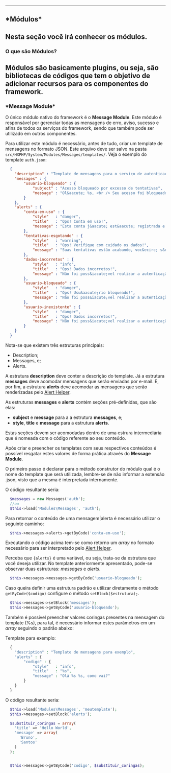 ----
<h2 id="modulos">*Módulos*</h2>

Nesta seção você irá conhecer os módulos.
----
<h3 id="o-que-sao-modulos">O que são Módulos?</h3>

Módulos são basicamente plugins, ou seja, são bibliotecas de códigos que tem o objetivo de adicionar recursos para os componentes do framework.
----
<h3 id="message-module">*Message Module*</h3>

O único módulo nativo do framework é o **Message Module**. Este módulo é responsável por gerenciar todas as mensagens de erro, aviso, sucesso e afins de todos os serviços do framework, sendo que também pode ser utilizado em outros componentes.

Para utilizar este módulo é necessário, antes de tudo, criar um template de mensagens no formato JSON. Este arquivo deve ser salvo na pasta `src/HXPHP/System/Modules/Messages/templates/`. Veja o exemplo do template `auth.json`:

```json
  {
    "description" : "Template de mensagens para o serviço de autenticação",
    "messages" : {
        "usuario-bloqueado" : {
            "subject" : "Acesso bloqueado por excesso de tentativas",
            "message" : "Ol&aacute; %s, <br /> Seu acesso foi bloqueado pelo excesso de tentativas, contate o administrador para liberação. Lembre-se de que esse recurso &eacute; para sua segurança, caso necess&aacute;rio solicite um novo acesso para evitar transtornos futuros."
        }
    },
    "alerts" : {
        "conta-em-uso" : {
            "style"   : "danger",
            "title"   : "Ops! Conta em uso!",
            "message" : "Esta conta j&aacute; est&aacute; registrada e sendo utilizada no momento!"
        },
        "tentativas-esgotando" : {
            "style"   : "warning",
            "title"   : "Ops! Verifique com cuidado os dados!",
            "message" : "Suas tentativas estão acabando, voc&ecirc; s&oacute; tem %s tentativa(s)! Ap&oacute;s exceder esse número seu acesso s&oacute; ser&aacute; liberado atrav&eacute;s da aprovação do administrador!"
        },
        "dados-incorretos" : {
            "style"   : "info",
            "title"   : "Ops! Dados incorretos!",
            "message" : "Não foi poss&iacute;vel realizar a autenticação, confira seus dados!"
        },
        "usuario-bloqueado" : {
            "style"   : "danger",
            "title"   : "Ops! Usu&aacute;rio bloqueado!",
            "message" : "Não foi poss&iacute;vel realizar a autenticação, pois este usu&aacute;rio encontra-se bloqueado no sistema, contate o administrador para liberação!"
        },
        "usuario-inexistente" : {
            "style"   : "danger",
            "title"   : "Ops! Dados incorretos!",
            "message" : "Não foi poss&iacute;vel realizar a autenticação, confira seus dados!"
        }
    }
  }

```

Nota-se que existem três estruturas principais:

+ Description;
+ Messages, e;
+ Alerts.

A estrutura **description** deve conter a descrição do template. Já a estrutura **messages** deve acomodar mensagens que serão enviadas por e-mail. E, por fim, a estrutura **alerts** deve acomodar as mensagens que serão renderizadas pelo <a href="#alert-helper">Alert Helper</a>.

As estruturas **messages** e **alerts** contém seções pré-definidas, que são elas:

+ **subject** e **message** para a a estrutura **messages**, e;
+ **style**, **title** e **message** para a estrutura **alerts**.

Estas seções devem ser acomodadas dentro de uma estrura intermediária que é nomeada com o código referente ao seu conteúdo.

Após criar e preencher os templates com seus respectivos conteúdos é possível resgatar estes valores de forma prática através do **Message Module**.

O primeiro passo é declarar para o método construtor do módulo qual é o nome do template que será utilizada, lembre-se de não informar a extensão .json, visto que a mesma é interpretada internamente.

O código resultante seria:
```php
  $messages = new Messages('auth');
  //ou
  $this->load('Modules\Messages', 'auth');
```

Para retornar o conteúdo de uma mensagem|alerta é necessário utilizar o seguinte caminho:

```php
  $this->messages->alerts->getByCode('conta-em-uso');
```

Executando o código acima tem-se como retorno um *array* no formato necessário para ser interpretado pelo <a href="#alert-helper">Alert Helper</a>.

Perceba que `{alerts}` é uma variável, ou seja, trata-se da estrutura que você deseja utilizar. No template anteriormente apresentado, pode-se observar duas estruturas: *messages* e *alerts*.

```php
  $this->messages->messages->getByCode('usuario-bloqueado');
```

Caso queira definir uma estrutura padrão e utilizar diretamente o método `getByCode($codigo)` configure o método `setBlock($estrutura);`.

```php
  $this->messages->setBlock('messages');
  $this->messages->getByCode('usuario-bloqueado');
```

Também é possível preencher valores coringas presentes na mensagem do template (%s), para tal, é necessário informar estes parâmetros em um *array* seguindo o padrão abaixo:

Template para exemplo:
```php
  {
    "description" : "Template de mensagens para exemplo",
    "alerts" : {
        "codigo" : {
            "style"   : "info",
            "title"   : "%s",
            "message" : "Olá %s %s, como vai?"
        }
    }
  }
```
O código resultante seria:
```php
  $this->load('Modules\Messages', 'meutemplate');
  $this->messages->setBlock('alerts');

  $substituir_coringas = array(
    'title' => 'Hello World',
    'message' => array(
      'Bruno',
      'Santos'
    )
  );


  $this->messages->getByCode('codigo', $substituir_coringas);
```